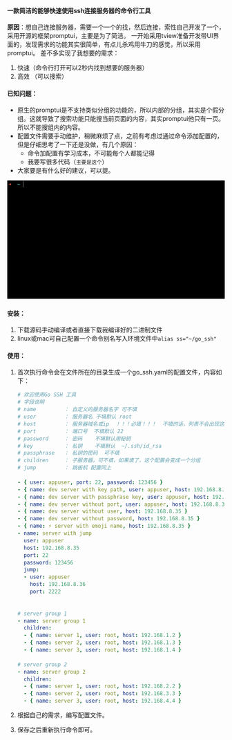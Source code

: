 #### 一款简洁的能够快速使用ssh连接服务器的命令行工具

**原因**：想自己连接服务器，需要一个一个的找，然后连接，索性自己开发了一个，采用开源的框架promptui，主要是为了简洁。 一开始采用tview准备开发带UI界面的，发现需求的功能其实很简单，有点儿杀鸡用牛刀的感觉，所以采用promptui。 差不多实现了我想要的需求：

1. 快速（命令行打开可以2秒内找到想要的服务器）
2. 高效 （可以搜索）

#### 已知问题：

- 原生的promptui是不支持类似分组的功能的，所以内部的分组，其实是个假分组。这就导致了搜索功能只能搜当前页面的内容，其实promptui他只有一页。所以不能搜组内的内容。
- 配置文件需要手动维护，稍微麻烦了点，之前有考虑过通过命令添加配置的，但是仔细思考了一下还是没做，有几个原因：
  - 命令加配置有学习成本，不可能每个人都能记得
  - 我要写很多代码（`主要是这个`）
- 大家要是有什么好的建议，可以提。

![demo](./screenshot/demo.gif)

#### 安装：

1. 下载源码手动编译或者直接下载我编译好的二进制文件
2. linux或mac可自己配置一个命令别名写入环境文件中`alias ss="~/go_ssh"`

#### 使用：

1. 首次执行命令会在文件所在的目录生成一个go_ssh.yaml的配置文件，内容如下：

   ```yaml
   # 欢迎使用Go SSH 工具
   # 字段说明
   # name         ： 自定义的服务器名字 可不填
   # user         ： 服务器名 不填默认 root
   # host         ： 服务器域名或ip  ！！！必填！！！  不填的话，列表不会出现这条配置
   # port         ： 端口号  不填默认 22
   # password     ： 密码    不填默认用秘钥
   # key          ： 私钥    不填默认  ~/.ssh/id_rsa
   # passphrase   ： 私钥的密码  可不填
   # children     ： 子服务器，可不填，如果填了，这个配置会变成一个分组
   # jump         ： 跳板机 配置同上
   
   - { user: appuser, port: 22, password: 123456 }
   - { name: dev server with key path, user: appuser, host: 192.168.8.35, port: 22}
   - { name: dev server with passphrase key, user: appuser, host: 192.168.8.35, port: 22, passphrase: abcdefghijklmn}
   - { name: dev server without port, user: appuser, host: 192.168.8.35 }
   - { name: dev server without user, host: 192.168.8.35 }
   - { name: dev server without password, host: 192.168.8.35 }
   - { name: ⚡️ server with emoji name, host: 192.168.8.35 }
   - name: server with jump
     user: appuser
     host: 192.168.8.35
     port: 22
     password: 123456
     jump:
     - user: appuser
       host: 192.168.8.36
       port: 2222
   
   
   # server group 1
   - name: server group 1
     children:
     - { name: server 1, user: root, host: 192.168.1.2 }
     - { name: server 2, user: root, host: 192.168.1.3 }
     - { name: server 3, user: root, host: 192.168.1.4 }
   
   # server group 2
   - name: server group 2
     children:
     - { name: server 1, user: root, host: 192.168.2.2 }
     - { name: server 2, user: root, host: 192.168.3.3 }
     - { name: server 3, user: root, host: 192.168.4.4 }
   
   ```

2. 根据自己的需求，编写配置文件。

3. 保存之后重新执行命令即可。

